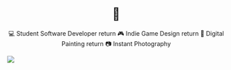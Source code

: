 <h1 align="center">💫</h1>

<p align="center"> 💻 Student Software Developer  return
🎮 Indie Game Design  return
🎨 Digital Painting  return
📷 Instant Photography </p>


<p aling="center">
  <img src="https://storage.googleapis.com/gweb-uniblog-publish-prod/original_images/Dino_non-birthday_version.gif"/>
</p>

<!--
**gracemanzon/gracemanzon** is a ✨ _special_ ✨ repository because its `README.md` (this file) appears on your GitHub profile.

Here are some ideas to get you started:

- 🔭 I’m currently working on ...
- 🌱 I’m currently learning ...
- 👯 I’m looking to collaborate on ...
- 🤔 I’m looking for help with ...
- 💬 Ask me about ...
- 📫 How to reach me: ...
- 😄 Pronouns: ...
- ⚡ Fun fact: ...
-->
